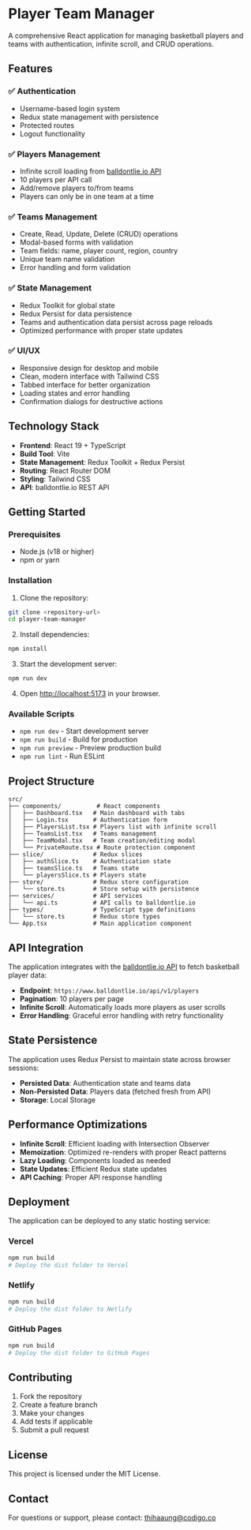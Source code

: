 # Player Team Manager

A comprehensive React application for managing basketball players and teams with authentication, infinite scroll, and CRUD operations.

## Features

### ✅ Authentication

- Username-based login system
- Redux state management with persistence
- Protected routes
- Logout functionality

### ✅ Players Management

- Infinite scroll loading from [balldontlie.io API](https://www.balldontlie.io/api/v1/players)
- 10 players per API call
- Add/remove players to/from teams
- Players can only be in one team at a time

### ✅ Teams Management

- Create, Read, Update, Delete (CRUD) operations
- Modal-based forms with validation
- Team fields: name, player count, region, country
- Unique team name validation
- Error handling and form validation

### ✅ State Management

- Redux Toolkit for global state
- Redux Persist for data persistence
- Teams and authentication data persist across page reloads
- Optimized performance with proper state updates

### ✅ UI/UX

- Responsive design for desktop and mobile
- Clean, modern interface with Tailwind CSS
- Tabbed interface for better organization
- Loading states and error handling
- Confirmation dialogs for destructive actions

## Technology Stack

- **Frontend**: React 19 + TypeScript
- **Build Tool**: Vite
- **State Management**: Redux Toolkit + Redux Persist
- **Routing**: React Router DOM
- **Styling**: Tailwind CSS
- **API**: balldontlie.io REST API

## Getting Started

### Prerequisites

- Node.js (v18 or higher)
- npm or yarn

### Installation

1. Clone the repository:

```bash
git clone <repository-url>
cd player-team-manager
```

2. Install dependencies:

```bash
npm install
```

3. Start the development server:

```bash
npm run dev
```

4. Open [http://localhost:5173](http://localhost:5173) in your browser.

### Available Scripts

- `npm run dev` - Start development server
- `npm run build` - Build for production
- `npm run preview` - Preview production build
- `npm run lint` - Run ESLint

## Project Structure

```
src/
├── components/          # React components
│   ├── Dashboard.tsx   # Main dashboard with tabs
│   ├── Login.tsx       # Authentication form
│   ├── PlayersList.tsx # Players list with infinite scroll
│   ├── TeamsList.tsx   # Teams management
│   ├── TeamModal.tsx   # Team creation/editing modal
│   └── PrivateRoute.tsx # Route protection component
├── slice/              # Redux slices
│   ├── authSlice.ts    # Authentication state
│   ├── teamsSlice.ts   # Teams state
│   └── playersSlice.ts # Players state
├── store/              # Redux store configuration
│   └── store.ts        # Store setup with persistence
├── services/           # API services
│   └── api.ts          # API calls to balldontlie.io
├── types/              # TypeScript type definitions
│   └── store.ts        # Redux store types
└── App.tsx             # Main application component
```

## API Integration

The application integrates with the [balldontlie.io API](https://www.balldontlie.io/api/v1/players) to fetch basketball player data:

- **Endpoint**: `https://www.balldontlie.io/api/v1/players`
- **Pagination**: 10 players per page
- **Infinite Scroll**: Automatically loads more players as user scrolls
- **Error Handling**: Graceful error handling with retry functionality

## State Persistence

The application uses Redux Persist to maintain state across browser sessions:

- **Persisted Data**: Authentication state and teams data
- **Non-Persisted Data**: Players data (fetched fresh from API)
- **Storage**: Local Storage

## Performance Optimizations

- **Infinite Scroll**: Efficient loading with Intersection Observer
- **Memoization**: Optimized re-renders with proper React patterns
- **Lazy Loading**: Components loaded as needed
- **State Updates**: Efficient Redux state updates
- **API Caching**: Proper API response handling

## Deployment

The application can be deployed to any static hosting service:

### Vercel

```bash
npm run build
# Deploy the dist folder to Vercel
```

### Netlify

```bash
npm run build
# Deploy the dist folder to Netlify
```

### GitHub Pages

```bash
npm run build
# Deploy the dist folder to GitHub Pages
```

## Contributing

1. Fork the repository
2. Create a feature branch
3. Make your changes
4. Add tests if applicable
5. Submit a pull request

## License

This project is licensed under the MIT License.

## Contact

For questions or support, please contact: thihaaung@codigo.co
